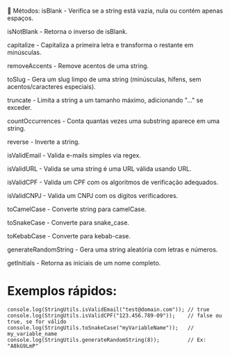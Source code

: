 🔧 Métodos:
isBlank -	Verifica se a string está vazia, nula ou contém apenas espaços.

isNotBlank -	Retorna o inverso de isBlank.

capitalize -	Capitaliza a primeira letra e transforma o restante em minúsculas.

removeAccents -	Remove acentos de uma string.

toSlug -	Gera um slug limpo de uma string (minúsculas, hífens, sem acentos/caracteres especiais).

truncate -	Limita a string a um tamanho máximo, adicionando "..." se exceder.

countOccurrences -	Conta quantas vezes uma substring aparece em uma string.

reverse -	Inverte a string.

isValidEmail -	Valida e-mails simples via regex.

isValidURL -	Valida se uma string é uma URL válida usando URL.

isValidCPF -	Valida um CPF com os algoritmos de verificação adequados.

isValidCNPJ -	Valida um CNPJ com os dígitos verificadores.

toCamelCase -	Converte string para camelCase.

toSnakeCase -	Converte para snake_case.

toKebabCase -	Converte para kebab-case.

generateRandomString -	Gera uma string aleatória com letras e números.

getInitials -	Retorna as iniciais de um nome completo.

# Exemplos rápidos:

```
console.log(StringUtils.isValidEmail("test@domain.com")); // true
console.log(StringUtils.isValidCPF("123.456.789-09"));    // false ou true, se for válido
console.log(StringUtils.toSnakeCase("myVariableName"));   // my_variable_name
console.log(StringUtils.generateRandomString(8));         // Ex: "A8kG9LmP"

```
